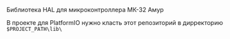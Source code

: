 Библиотека HAL для микроконтроллера МК-32 Амур

В проекте для PlatformIO нужно класть этот репозиторий в дирректорию ` $PROJECT_PATH\lib\ `